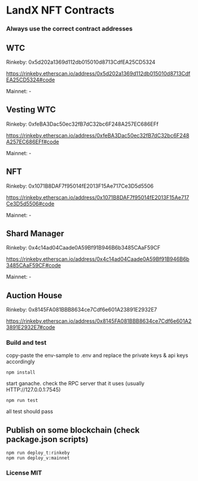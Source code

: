 # LandX NFT Contracts

### Always use the correct contract addresses

## WTC

Rinkeby: 0x5d202a1369d112db015010d8713CdfEA25CD5324

https://rinkeby.etherscan.io/address/0x5d202a1369d112db015010d8713CdfEA25CD5324#code

Mainnet: -

## Vesting WTC

Rinkeby: 0xfeBA3Dac50ec32fB7dC32bc6F248A257EC686EFf

https://rinkeby.etherscan.io/address/0xfeBA3Dac50ec32fB7dC32bc6F248A257EC686EFf#code

Mainnet: -

## NFT

Rinkeby: 0x1071B8DAF7f95014fE2013F15Ae717Ce3D5d5506

https://rinkeby.etherscan.io/address/0x1071B8DAF7f95014fE2013F15Ae717Ce3D5d5506#code

Mainnet: -

## Shard Manager

Rinkeby: 0x4c14ad04Caade0A59Bf91B946B6b3485CAaF59CF

https://rinkeby.etherscan.io/address/0x4c14ad04Caade0A59Bf91B946B6b3485CAaF59CF#code

Mainnet: -

## Auction House

Rinkeby: 0x8145FA081BBB8634ce7Cdf6e601A23891E2932E7

https://rinkeby.etherscan.io/address/0x8145FA081BBB8634ce7Cdf6e601A23891E2932E7#code

### Build and test

copy-paste the env-sample to .env and replace the private keys & api keys accordingly

```
npm install
```

start ganache. check the RPC server that it uses (usually HTTP://127.0.0.1:7545)

```
npm run test
```

all test should pass

## Publish on some blockchain (check package.json scripts)

```
npm run deploy_t:rinkeby
npm run deploy_v:mainnet
```

### License MIT
